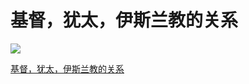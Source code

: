 # 基督，犹太，伊斯兰教的关系

![](https://0.z.wiki/images/20220123/0a941e81c05e44df8a67a921e94408c1.png?x-oss-process=style/z.wiki)



[基督，犹太，伊斯兰教的关系](https://www.youtube.com/watch?v=ncXCHdTFBEs)

<VideoPlayer src="https://fudongdong-statics.oss-cn-beijing.aliyuncs.com/videos/religious.mp4" />
